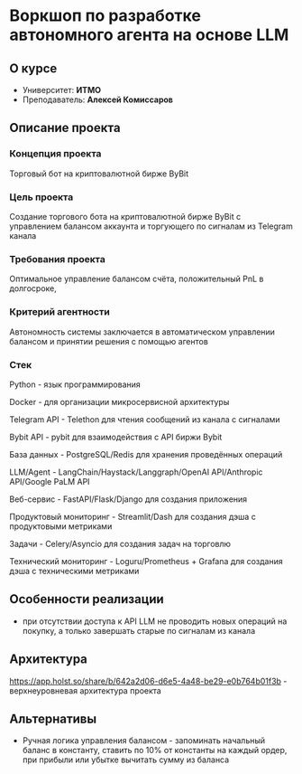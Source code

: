 # Воркшоп по разработке автономного агента на основе LLM

## О курсе
- Университет: __ИТМО__
- Преподаватель: __Алексей Комиссаров__



## Описание проекта 

### Концепция проекта
Торговый бот на криптовалютной бирже ByBit


### Цель проекта
Создание торгового бота на криптовалютной бирже ByBit с управлением балансом аккаунта и торгующего по сигналам из Telegram канала


### Требования проекта
Оптимальное управление балансом счёта, положительный PnL в долгосроке, 


### Критерий агентности
Автономность системы заключается в автоматическом управлении балансом и принятии решения с помощью агентов


### Стек

Python - язык программирования

Docker - для организации микросервисной архитектуры

Telegram API - Telethon для чтения сообщений из канала с сигналами

Bybit API - pybit для взаимодействия с API биржи Bybit

База данных - PostgreSQL/Redis для хранения проведённых операций

LLM/Agent - LangChain/Haystack/Langgraph/OpenAI API/Anthropic API/Google PaLM API

Веб-сервис - FastAPI/Flask/Django для создания приложения

Продуктовый мониторинг - Streamlit/Dash для создания дэша с продуктовыми метриками

Задачи - Celery/Asyncio для создания задач на торговлю

Технический мониторинг - Loguru/Prometheus + Grafana  для создания дэша с техническими метриками



## Особенности реализации

- при отсутствии доступа к API LLM не проводить новых операций на покупку, а только завершать старые по сигналам из канала



## Архитектура

https://app.holst.so/share/b/642a2d06-d6e5-4a48-be29-e0b764b01f3b - верхнеуровневая архитектура проекта



## Альтернативы

- Ручная логика управления балансом - запоминать начальный баланс в константу, ставить по 10% от константы на каждый ордер, при прибыли или убытке вычитать сумму из баланса
